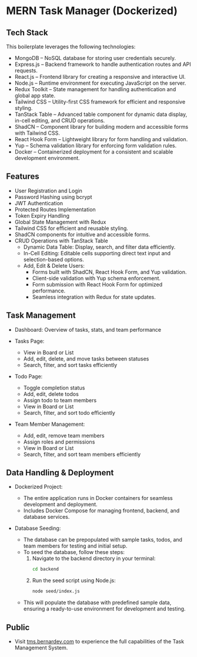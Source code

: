 # MERN Task Manager (Dockerized)

## Tech Stack

This boilerplate leverages the following technologies:

- MongoDB – NoSQL database for storing user credentials securely.
- Express.js – Backend framework to handle authentication routes and API requests.
- React.js – Frontend library for creating a responsive and interactive UI.
- Node.js – Runtime environment for executing JavaScript on the server.
- Redux Toolkit – State management for handling authentication and global app state.
- Tailwind CSS – Utility-first CSS framework for efficient and responsive styling.
- TanStack Table – Advanced table component for dynamic data display, in-cell editing, and CRUD operations.
- ShadCN – Component library for building modern and accessible forms with Tailwind CSS.
- React Hook Form – Lightweight library for form handling and validation.
- Yup – Schema validation library for enforcing form validation rules.
- Docker – Containerized deployment for a consistent and scalable development environment.

## Features

- User Registration and Login
- Password Hashing using bcrypt
- JWT Authentication
- Protected Routes Implementation
- Token Expiry Handling
- Global State Management with Redux
- Tailwind CSS for efficient and reusable styling.
- ShadCN components for intuitive and accessible forms.
- CRUD Operations with TanStack Table
  - Dynamic Data Table: Display, search, and filter data efficiently.
  - In-Cell Editing: Editable cells supporting direct text input and selection-based options.
  - Add, Edit & Delete Users:
    - Forms built with ShadCN, React Hook Form, and Yup validation.
    - Client-side validation with Yup schema enforcement.
    - Form submission with React Hook Form for optimized performance.
    - Seamless integration with Redux for state updates.

## Task Management

- Dashboard: Overview of tasks, stats, and team performance

- Tasks Page:

  - View in Board or List
  - Add, edit, delete, and move tasks between statuses
  - Search, filter, and sort tasks efficiently

- Todo Page:

  - Toggle completion status
  - Add, edit, delete todos
  - Assign todo to team members
  - View in Board or List
  - Search, filter, and sort todo efficiently

- Team Member Management:

  - Add, edit, remove team members
  - Assign roles and permissions
  - View in Board or List
  - Search, filter, and sort team members efficiently

## Data Handling & Deployment

- Dockerized Project:

  - The entire application runs in Docker containers for seamless development and deployment.
  - Includes Docker Compose for managing frontend, backend, and database services.

- Database Seeding:

  - The database can be prepopulated with sample tasks, todos, and team members for testing and initial setup.
  - To seed the database, follow these steps:
    1. Navigate to the backend directory in your terminal:
       ```bash
       cd backend
       ```
    2. Run the seed script using Node.js:
       ```bash
       node seed/index.js
       ```
  - This will populate the database with predefined sample data, ensuring a ready-to-use environment for development and testing.

## Public

- Visit [tms.bernardev.com](https://tms.bernardev.com) to experience the full capabilities of the Task Management System.
